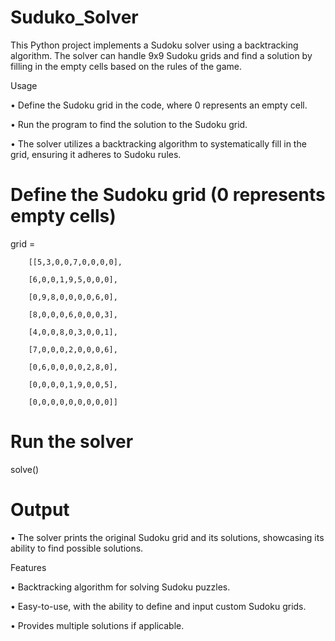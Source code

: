 # Suduko_Solver

This Python project implements a Sudoku solver using a backtracking algorithm. The solver can handle 9x9 Sudoku grids and find a solution by filling in the empty cells based on the rules of the game.

Usage

• Define the Sudoku grid in the code, where 0 represents an empty cell.

• Run the program to find the solution to the Sudoku grid.

• The solver utilizes a backtracking algorithm to systematically fill in the grid, ensuring it adheres to Sudoku rules.

# Define the Sudoku grid (0 represents empty cells)

grid = 

        [[5,3,0,0,7,0,0,0,0],

        [6,0,0,1,9,5,0,0,0],
        
        [0,9,8,0,0,0,0,6,0],
        
        [8,0,0,0,6,0,0,0,3],
        
        [4,0,0,8,0,3,0,0,1],
        
        [7,0,0,0,2,0,0,0,6],
        
        [0,6,0,0,0,0,2,8,0],
        
        [0,0,0,0,1,9,0,0,5],
        
        [0,0,0,0,0,0,0,0,0]]

# Run the solver

solve()

# Output

• The solver prints the original Sudoku grid and its solutions, showcasing its ability to find possible solutions.

Features

• Backtracking algorithm for solving Sudoku puzzles.

• Easy-to-use, with the ability to define and input custom Sudoku grids.

• Provides multiple solutions if applicable.

